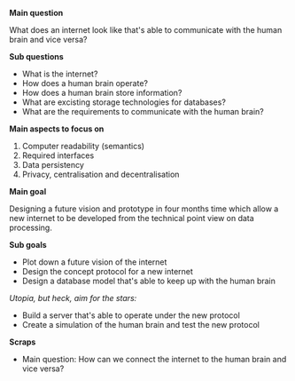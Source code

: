 **Main question**

What does an internet look like that's able to communicate with the human brain and vice versa?


**Sub questions**

* What is the internet?
* How does a human brain operate?
* How does a human brain store information?
* What are excisting storage technologies for databases?
* What are the requirements to communicate with the human brain?


**Main aspects to focus on**

1. Computer readability (semantics)
2. Required interfaces
3. Data persistency
4. Privacy, centralisation and decentralisation


**Main goal**

Designing a future vision and prototype in four months time which allow a new internet to be developed from the technical point view on data processing.

**Sub goals**

* Plot down a future vision of the internet
* Design the concept protocol for a new internet
* Design a database model that's able to keep up with the human brain

*Utopia, but heck, aim for the stars:*
* Build a server that's able to operate under the new protocol
* Create a simulation of the human brain and test the new protocol


**Scraps**

* Main question: How can we connect the internet to the human brain and vice versa?